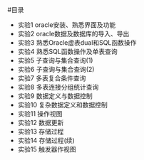 #目录

- 实验1 oracle安装、熟悉界面及功能
- 实验2 oracle数据及数据库的导入、导出
- 实验3 熟悉Oracle虚表dual和SQL函数操作
- 实验4 熟悉SQL函数操作及单表查询
- 实验5 子查询与集合查询(1)
- 实验6 子查询与集合查询(2)
- 实验7 多表复合条件查询
- 实验8 多表连接分组统计查询
- 实验9 数据定义与数据控制
- 实验10 复杂数据定义和数据控制
- 实验11 操作视图
- 实验12 数据更新
- 实验13 存储过程
- 实验14 存储过程(续)
- 实验15 触发器作视图